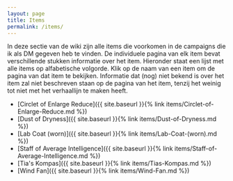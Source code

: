```yaml
---
layout: page
title: Items
permalink: /items/
---
```


In deze sectie van de wiki zijn alle items die voorkomen in de campaigns die ik als DM gegeven heb te vinden. De individuele pagina van elk item bevat verschillende stukken informatie over het item. Hieronder staat een lijst met alle items op alfabetische volgorde. Klik op de naam van een item om de pagina van dat item te bekijken. Informatie dat (nog) niet bekend is over het item zal niet beschreven staan op de pagina van het item, tenzij het weinig tot niet met het verhaallijn te maken heeft.

* [Circlet of Enlarge Reduce]({{ site.baseurl }}{% link items/Circlet-of-Enlarge-Reduce.md %})
* [Dust of Dryness]({{ site.baseurl }}{% link items/Dust-of-Dryness.md %})
* [Lab Coat (worn)]({{ site.baseurl }}{% link items/Lab-Coat-(worn).md %})
* [Staff of Average Intelligence]({{ site.baseurl }}{% link items/Staff-of-Average-Intelligence.md %})
* [Tia's Kompas]({{ site.baseurl }}{% link items/Tias-Kompas.md %})
* [Wind Fan]({{ site.baseurl }}{% link items/Wind-Fan.md %})